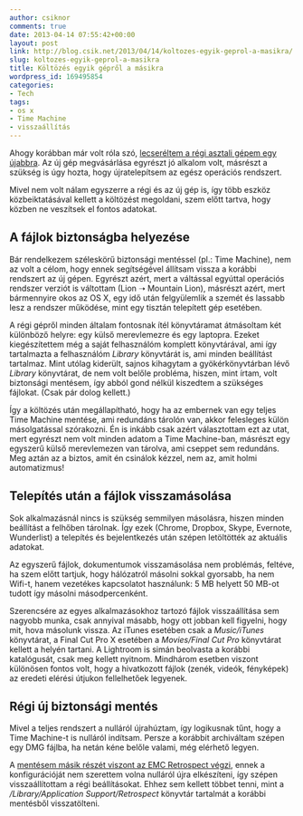```yaml
---
author: csiknor
comments: true
date: 2013-04-14 07:55:42+00:00
layout: post
link: http://blog.csik.net/2013/04/14/koltozes-egyik-geprol-a-masikra/
slug: koltozes-egyik-geprol-a-masikra
title: Költözés egyik gépről a másikra
wordpress_id: 169495854
categories:
- Tech
tags:
- os x
- Time Machine
- visszaállítás
---
```


Ahogy korábban már volt róla szó, [lecseréltem a régi asztali gépem egy újabbra](http://blog.csik.net/2013/03/22/imac-csere-vegre/). Az új gép megvásárlása egyrészt jó alkalom volt, másrészt a szükség is úgy hozta, hogy újratelepítsem az egész operációs rendszert.

Mivel nem volt nálam egyszerre a régi és az új gép is, így több eszköz közbeiktatásával kellett a költözést megoldani, szem előtt tartva, hogy közben ne veszítsek el fontos adatokat.


## A fájlok biztonságba helyezése


Bár rendelkezem széleskörű biztonsági mentéssel (pl.: Time Machine), nem az volt a célom, hogy ennek segítségével állítsam vissza a korábbi rendszert az új gépen. Egyrészt azért, mert a váltással egyúttal operációs rendszer verziót is váltottam (Lion ➝ Mountain Lion), másrészt azért, mert bármennyire okos az OS X, egy idő után felgyülemlik a szemét és lassabb lesz a rendszer működése, mint egy tisztán telepített gép esetében.

A régi gépről minden általam fontosnak ítél könyvtáramat átmásoltam két különböző helyre: egy külső merevlemezre és egy laptopra. Ezeket kiegészítettem még a saját felhasználóm komplett könyvtárával, ami így tartalmazta a felhasználóm _Library_ könyvtárát is, ami minden beállítást tartalmaz. Mint utólag kiderült, sajnos kihagytam a gyökérkönyvtárban lévő _Library_ könyvtárat, de nem volt belőle probléma, hiszen, mint írtam, volt biztonsági mentésem, így abból gond nélkül kiszedtem a szükséges fájlokat. (Csak pár dolog kellett.)

Így a költözés után megállapítható, hogy ha az embernek van egy teljes Time Machine mentése, ami redundáns tárolón van, akkor felesleges külön másolgatással szórakozni. Én is inkább csak azért választottam ezt az utat, mert egyrészt nem volt minden adatom a Time Machine-ban, másrészt egy egyszerű külső merevlemezen van tárolva, ami cseppet sem redundáns. Meg aztán az a biztos, amit én csinálok kézzel, nem az, amit holmi automatizmus!


## Telepítés után a fájlok visszamásolása


Sok alkalmazásnál nincs is szükség semmilyen másolásra, hiszen minden beállítást a felhőben tárolnak. Így ezek (Chrome, Dropbox, Skype, Evernote, Wunderlist) a telepítés és bejelentkezés után szépen letöltötték az aktuális adatokat.

Az egyszerű fájlok, dokumentumok visszamásolása nem problémás, feltéve, ha szem előtt tartjuk, hogy hálózatról másolni sokkal gyorsabb, ha nem Wifi-t, hanem vezetékes kapcsolatot használunk: 5 MB helyett 50 MB-ot tudott így másolni másodpercenként.

Szerencsére az egyes alkalmazásokhoz tartozó fájlok visszaállítása sem nagyobb munka, csak annyival másabb, hogy ott jobban kell figyelni, hogy mit, hova másolunk vissza. Az iTunes esetében csak a _Music/iTunes_ könyvtárat, a Final Cut Pro X esetében a _Movies/Final Cut Pro_ könyvtárat kellett a helyén tartani. A Lightroom is simán beolvasta a korábbi katalógusát, csak meg kellett nyitnom. Mindhárom esetben viszont különösen fontos volt, hogy a hivatkozott fájlok (zenék, videók, fényképek) az eredeti elérési útjukon fellelhetőek legyenek.


## Régi új biztonsági mentés


Mivel a teljes rendszert a nulláról újrahúztam, így logikusnak tűnt, hogy a Time Machine-t is nulláról indítsam. Persze a korábbit archiváltam szépen egy DMG fájlba, ha netán kéne belőle valami, még elérhető legyen.

A [mentésem másik részét viszont az EMC Retrospect végzi](http://blog.csik.net/2011/11/01/a-time-machine-nem-tamogatja-a-halozati-megos/), ennek a konfigurációját nem szerettem volna nulláról újra elkészíteni, így szépen visszaállítottam a régi beállításokat. Ehhez sem kellett többet tenni, mint a _/Library/Application Support/Retrospect_ könyvtár tartalmát a korábbi mentésből visszatölteni.

